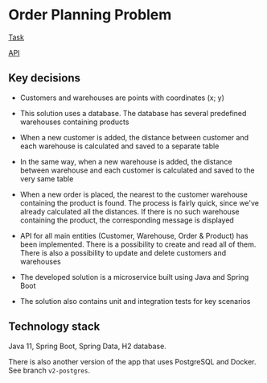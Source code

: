 ﻿# Order Planning Problem

[Task](https://ivanshilyaev.notion.site/Order-Planning-Problem-242803404c754e3a857b881228043361)

[API](https://ivanshilyaev.notion.site/API-8c955cdf3b1c4ee384da0a6084697753)

## Key decisions

- Customers and warehouses are points with coordinates (x; y)

- This solution uses a database. The database has several predefined warehouses containing products

- When a new customer is added, the distance between customer and each warehouse is calculated and saved to a separate
  table

- In the same way, when a new warehouse is added, the distance between warehouse and each customer is calculated and
  saved to the very same table

- When a new order is placed, the nearest to the customer warehouse containing the product is found. The process is
  fairly quick, since we've already calculated all the distances. If there is no such warehouse containing the product,
  the corresponding message is displayed

- API for all main entities (Customer, Warehouse, Order & Product) has been implemented. There is a possibility to
  create and read all of them. There is also a possibility to update and delete customers and warehouses

- The developed solution is a microservice built using Java and Spring Boot

- The solution also contains unit and integration tests for key scenarios

## Technology stack

Java 11, Spring Boot, Spring Data, H2 database.

There is also another version of the app that uses PostgreSQL and Docker. See branch ```v2-postgres```.
